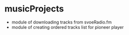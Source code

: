 # musicProjects
* module of downloading tracks from svoeRadio.fm
* module of creating ordered tracks list for pioneer player
